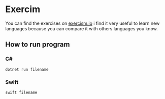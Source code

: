 # Exercim

You can find the exercises on [exercism.io](https://exercism.io/my/tracks)
i find it very useful to learn new languages because you can compare it with others languages you know.

## How to run program

### C#
`dotnet run filename`

### Swift

`swift filename`